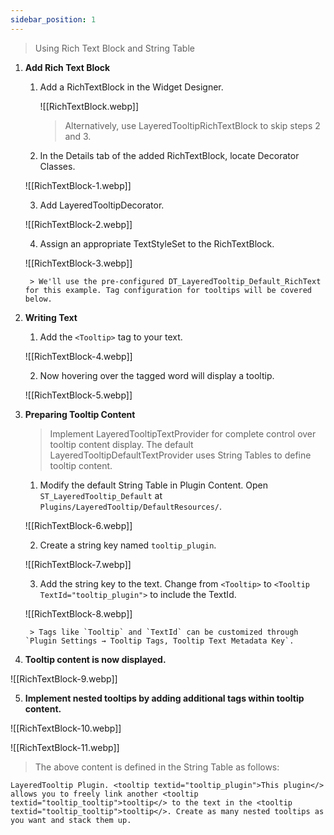 ```yaml
---
sidebar_position: 1
---
```

> Using Rich Text Block and String Table

1. **Add Rich Text Block**
    
    1. Add a RichTextBlock in the Widget Designer. 
       
       ![[RichTextBlock.webp]]
        
        > Alternatively, use LayeredTooltipRichTextBlock to skip steps 2 and 3.
        
    2. In the Details tab of the added RichTextBlock, locate Decorator Classes. 
    
    ![[RichTextBlock-1.webp]]
    
    3. Add LayeredTooltipDecorator. 
    
    ![[RichTextBlock-2.webp]]
    
    4. Assign an appropriate TextStyleSet to the RichTextBlock. 
    
    ![[RichTextBlock-3.webp]]
    
        
        > We'll use the pre-configured DT_LayeredTooltip_Default_RichText for this example. Tag configuration for tooltips will be covered below.
        
2. **Writing Text**
    
    1. Add the `<Tooltip>` tag to your text. 
       
    ![[RichTextBlock-4.webp]]
    
    2. Now hovering over the tagged word will display a tooltip. 
       
    ![[RichTextBlock-5.webp]]
    
3. **Preparing Tooltip Content**
    
    > Implement LayeredTooltipTextProvider for complete control over tooltip content display. The default LayeredTooltipDefaultTextProvider uses String Tables to define tooltip content.
    
    1. Modify the default String Table in Plugin Content. Open `ST_LayeredTooltip_Default` at `Plugins/LayeredTooltip/DefaultResources/`. 
       
    ![[RichTextBlock-6.webp]]
    
    2. Create a string key named `tooltip_plugin`. 
       
    ![[RichTextBlock-7.webp]]
    
    3. Add the string key to the text. Change from `<Tooltip>` to `<Tooltip TextId="tooltip_plugin">` to include the TextId. 
       
    ![[RichTextBlock-8.webp]]
        
        > Tags like `Tooltip` and `TextId` can be customized through `Plugin Settings → Tooltip Tags, Tooltip Text Metadata Key`.
        
4. **Tooltip content is now displayed.** 
   
![[RichTextBlock-9.webp]]

    
5. **Implement nested tooltips by adding additional tags within tooltip content.** 
   
![[RichTextBlock-10.webp]] 

![[RichTextBlock-11.webp]]
    
> The above content is defined in the String Table as follows: 

```
LayeredTooltip Plugin. <tooltip textid="tooltip_plugin">This plugin</> allows you to freely link another <tooltip textid="tooltip_tooltip">tooltip</> to the text in the <tooltip textid="tooltip_tooltip">tooltip</>. Create as many nested tooltips as you want and stack them up.
```